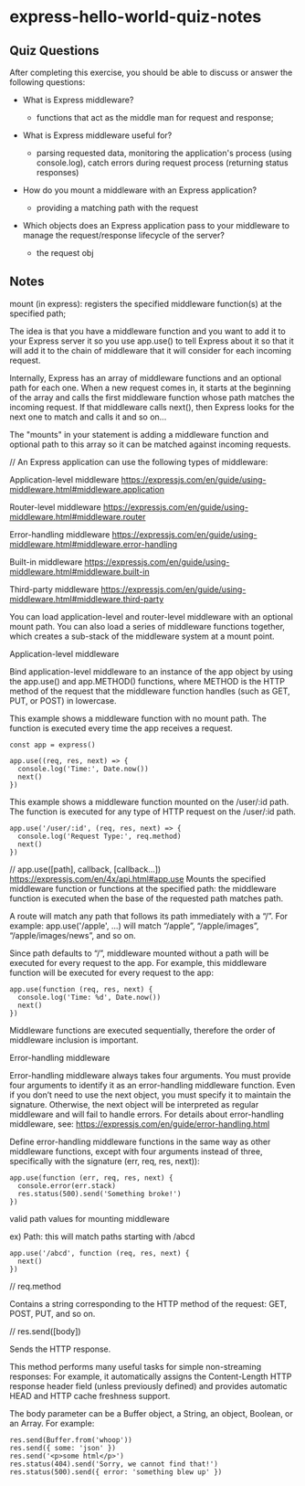 # express-hello-world-quiz-notes

## Quiz Questions

After completing this exercise, you should be able to discuss or answer the following questions:

- What is Express middleware?

  - functions that act as the middle man for request and response;

- What is Express middleware useful for?

  - parsing requested data, monitoring the application's process (using console.log), catch errors during request process (returning status responses)

- How do you mount a middleware with an Express application?

  - providing a matching path with the request

- Which objects does an Express application pass to your middleware to manage the request/response lifecycle of the server?

  - the request obj

## Notes

mount (in express): registers the specified middleware function(s) at the specified path;

The idea is that you have a middleware function and you want to add it to your Express server it so you use app.use() to tell Express about it so that it will add it to the chain of middleware that it will consider for each incoming request.

Internally, Express has an array of middleware functions and an optional path for each one. When a new request comes in, it starts at the beginning of the array and calls the first middleware function whose path matches the incoming request. If that middleware calls next(), then Express looks for the next one to match and calls it and so on...

The "mounts" in your statement is adding a middleware function and optional path to this array so it can be matched against incoming requests.

// An Express application can use the following types of middleware:

Application-level middleware https://expressjs.com/en/guide/using-middleware.html#middleware.application

Router-level middleware https://expressjs.com/en/guide/using-middleware.html#middleware.router

Error-handling middleware https://expressjs.com/en/guide/using-middleware.html#middleware.error-handling

Built-in middleware https://expressjs.com/en/guide/using-middleware.html#middleware.built-in

Third-party middleware https://expressjs.com/en/guide/using-middleware.html#middleware.third-party

You can load application-level and router-level middleware with an optional mount path. You can also load a series of middleware functions together, which creates a sub-stack of the middleware system at a mount point.

Application-level middleware

Bind application-level middleware to an instance of the app object by using the app.use() and app.METHOD() functions, where METHOD is the HTTP method of the request that the middleware function handles (such as GET, PUT, or POST) in lowercase.

This example shows a middleware function with no mount path. The function is executed every time the app receives a request.

```const express = require('express')
const app = express()

app.use((req, res, next) => {
  console.log('Time:', Date.now())
  next()
})
```

This example shows a middleware function mounted on the /user/:id path. The function is executed for any type of HTTP request on the /user/:id path.

```
app.use('/user/:id', (req, res, next) => {
  console.log('Request Type:', req.method)
  next()
})
```

// app.use([path], callback, [callback...]) https://expressjs.com/en/4x/api.html#app.use
Mounts the specified middleware function or functions at the specified path: the middleware function is executed when the base of the requested path matches path.

A route will match any path that follows its path immediately with a “/”. For example: app.use('/apple', ...) will match “/apple”, “/apple/images”, “/apple/images/news”, and so on.

Since path defaults to “/”, middleware mounted without a path will be executed for every request to the app.
For example, this middleware function will be executed for every request to the app:

```
app.use(function (req, res, next) {
  console.log('Time: %d', Date.now())
  next()
})
```

Middleware functions are executed sequentially, therefore the order of middleware inclusion is important.

Error-handling middleware

Error-handling middleware always takes four arguments. You must provide four arguments to identify it as an error-handling middleware function. Even if you don’t need to use the next object, you must specify it to maintain the signature. Otherwise, the next object will be interpreted as regular middleware and will fail to handle errors. For details about error-handling middleware, see: https://expressjs.com/en/guide/error-handling.html

Define error-handling middleware functions in the same way as other middleware functions, except with four arguments instead of three, specifically with the signature (err, req, res, next)):

```
app.use(function (err, req, res, next) {
  console.error(err.stack)
  res.status(500).send('Something broke!')
})
```

valid path values for mounting middleware

ex) Path: this will match paths starting with /abcd

```
app.use('/abcd', function (req, res, next) {
  next()
})
```

// req.method

Contains a string corresponding to the HTTP method of the request: GET, POST, PUT, and so on.

// res.send([body])

Sends the HTTP response.

This method performs many useful tasks for simple non-streaming responses: For example, it automatically assigns the Content-Length HTTP response header field (unless previously defined) and provides automatic HEAD and HTTP cache freshness support.

The body parameter can be a Buffer object, a String, an object, Boolean, or an Array. For example:

```
res.send(Buffer.from('whoop'))
res.send({ some: 'json' })
res.send('<p>some html</p>')
res.status(404).send('Sorry, we cannot find that!')
res.status(500).send({ error: 'something blew up' })
```
